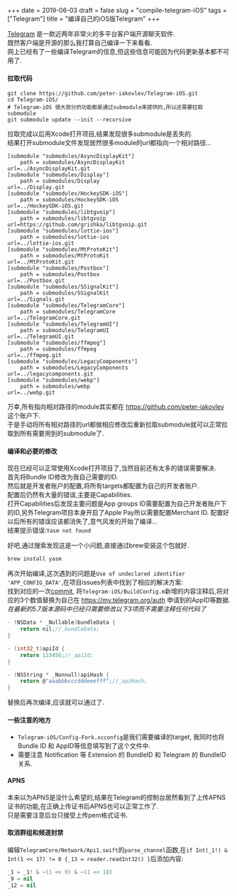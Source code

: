 +++
date = 2019-06-03
draft = false
slug = "compile-telegram-iOS"
tags = ["Telegram"]
title = "编译自己的iOS版Telegram"
+++

[Telegram](https://en.wikipedia.org/wiki/Telegram_(software)) 是一款近两年非常火的多平台客户端开源聊天软件.  
既然客户端是开源的那么我打算自己编译一下来看看.  
网上已经有了一些编译Telegram的信息,但这些信息可能因为代码更新基本都不可用了.  

#### 拉取代码
```shell
git clone https://github.com/peter-iakovlev/Telegram-iOS.git
cd Telegram-iOS/
# Telegram-iOS 很大部分的功能都是通过submodule来提供的,所以还需要拉取submodule
git submodule update --init --recursive
```
拉取完成以后用Xcode打开项目,结果发现很多submodule是丢失的.  
结果打开submodule文件发现居然很多module的url都指向一个相对路径...
```shell
[submodule "submodules/AsyncDisplayKit"]
	path = submodules/AsyncDisplayKit
url=../AsyncDisplayKit.git
[submodule "submodules/Display"]
	path = submodules/Display
url=../Display.git
[submodule "submodules/HockeySDK-iOS"]
	path = submodules/HockeySDK-iOS
url=../HockeySDK-iOS.git
[submodule "submodules/libtgvoip"]
	path = submodules/libtgvoip
url=https://github.com/grishka/libtgvoip.git
[submodule "submodules/lottie-ios"]
	path = submodules/lottie-ios
url=../lottie-ios.git
[submodule "submodules/MtProtoKit"]
	path = submodules/MtProtoKit
url=../MtProtoKit.git
[submodule "submodules/Postbox"]
	path = submodules/Postbox
url=../Postbox.git
[submodule "submodules/SSignalKit"]
	path = submodules/SSignalKit
url=../Signals.git
[submodule "submodules/TelegramCore"]
	path = submodules/TelegramCore
url=../TelegramCore.git
[submodule "submodules/TelegramUI"]
	path = submodules/TelegramUI
url=../TelegramUI.git
[submodule "submodules/ffmpeg"]
	path = submodules/ffmpeg
url=../ffmpeg.git
[submodule "submodules/LegacyComponents"]
	path = submodules/LegacyComponents
url=../legacycomponents.git
[submodule "submodules/webp"]
	path = submodules/webp
url=../webp.git
```
万幸,所有指向相对路径的module其实都在 https://github.com/peter-iakovlev 这个账户下.  
于是手动将所有相对路径的url都做相应修改后重新拉取submodule就可以正常拉取到所有需要用到的submodule了.  

#### 编译和必要的修改
现在已经可以正常使用Xcode打开项目了,当然目前还有太多的错误需要解决.  
首先将Bundle ID修改为我自己需要的ID.  
然后就是开发者账户的配置,将所有targets都配置为自己的开发者账户.  
配置后仍然有大量的错误,主要是Capabilities.  
打开Capabilities后发现主要问题是App groups ID需要配置为自己开发者账户下的ID,另外Telegram项目本身开启了Apple Pay所以需要配置Merchant ID.
配置好以后所有的错误应该都消失了,意气风发的开始了编译...  
结果提示错误:`Yasm not found`  

好吧,通过搜索发现这是一个小问题,直接通过brew安装这个包就好.
```bash
brew install yasm
```
再次开始编译,这次遇到的问题是`Use of undeclared identifier 'APP_CONFIG_DATA'`,在项目issues列表中找到了相应的解决方案:  
找到对应的一次[commit](https://github.com/peter-iakovlev/Telegram-iOS/commit/f5880c1a3c63a77179f1c4790716da0bc7e3a6c0), 将`Telegram-iOS/BuildConfig.m`新增的内容注释后,将对应的3个数值替换为自己在 https://my.telegram.org/auth 申请到的AppID等数据.  
_在最新的5.7版本源码中已经只需要修改以下3项而不需要注释任何代码了_
```c
- (NSData * _Nullable)bundleData {
    return nil;//_bundleData;
}

- (int32_t)apiId {
    return 123456;//_apiId;
}

- (NSString * _Nonnull)apiHash {
    return @"aaabbbcccdddeeefff";//_apiHash;
}
```
替换后再次编译,应该就可以通过了.  

#### 一些注意的地方
* `Telegram-iOS/Config-Fork.xcconfig`是我们需要编译的target, 我同时也将 Bundle ID 和 AppID等信息填写到了这个文件中.  
* 需要注意 Notification 等 Extension 的 BundleID 和 Telegram 的 BundleID 关系.


#### APNS
本来以为APNS是没什么希望的,结果在Telegram的控制台居然看到了上传APNS证书的功能,在正确上传证书后APNS也可以正常工作了.  
只是需要注意后台只接受上传pem格式证书.


#### 取消群组和频道封禁
编辑`TelegramCore/Network/Api1.swift`的`parse_channel`函数,在`if Int(_1!) & Int(1 << 17) != 0 {_13 = reader.readInt32() }`后添加内容:  
```swift
_1 = _1! & ~(1 << 9) & ~(1 << 18)
_9 = nil
_12 = nil
```
